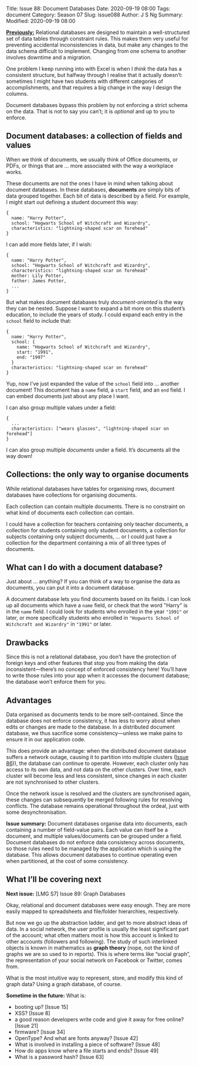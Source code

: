 Title: Issue 88: Document Databases
Date: 2020-09-19 08:00
Tags: document
Category: Season 07
Slug: issue088
Author: J S Ng
Summary: 
Modified: 2020-09-19 08:00

[**Previously:**](https://buttondown.email/laymansguide/archive/) Relational databases are designed to maintain a well-structured set of data tables through constraint rules. This makes them very useful for preventing accidental inconsistencies in data, but make any changes to the data schema difficult to implement. Changing from one schema to another involves downtime and a migration.

One problem I keep running into with Excel is when I *think* the data has a consistent structure, but halfway through I realise that it actually doesn’t: sometimes I might have two students with different categories of accomplishments, and that requires a big change in the way I design the columns.

Document databases bypass this problem by not enforcing a strict schema on the data. That is not to say you can’t; it is *optional* and up to you to enforce.

## Document databases: a collection of fields and values

When we think of documents, we usually think of Office documents, or PDFs, or things that are … more associated with the way a workplace works.

These documents are not the ones I have in mind when talking about document databases. In these databases, **documents** are simply bits of data grouped together. Each bit of data is described by a field. For example, I might start out defining a student document this way:

```
{
  name: "Harry Potter",
  school: "Hogwarts School of Witchcraft and Wizardry",
  characteristics: "lightning-shaped scar on forehead"
}
```

I can add more fields later, if I wish:

```
{
  name: "Harry Potter",
  school: "Hogwarts School of Witchcraft and Wizardry",
  characteristics: "lightning-shaped scar on forehead"
  mother: Lily Potter,
  father: James Potter,
  ...
}
```

But what makes document databases truly *document-oriented* is the way they can be nested. Suppose I want to expand a bit more on this student’s education, to include the years of study. I could expand each entry in the `school` field to include that:

```
{
  name: "Harry Potter",
  school: {
    name: "Hogwarts School of Witchcraft and Wizardry",
    start: "1991",
    end: "1997"
  }
  characteristics: "lightning-shaped scar on forehead"
}
```

Yup, now I’ve just expanded the value of the `school` field into ... another document! This document has a `name` field, a `start` field, and an `end` field. I can embed documents just about any place I want.

I can also group multiple values under a field:

```
{
  ...
  characteristics: ["wears glasses", "lightning-shaped scar on forehead"]
}
```

I can also group multiple *documents* under a field. It’s documents all the way down!

## Collections: the only way to organise documents

While relational databases have tables for organising rows, document databases have collections for organising documents.

Each collection can contain multiple documents. There is no constraint on what kind of documents each collection can contain.

I could have a collection for teachers containing only teacher documents, a collection for students containing only student documents, a collection for subjects containing only subject documents, … or I could just have a collection for the department containing a mix of all three types of documents.

## What can I do with a document database?

Just about ... anything? If you can think of a way to organise the data as documents, you can put it into a document database.

A document database lets you find documents based on its fields. I can look up all documents which have a `name` field, or check that the word "Harry" is in the `name` field. I could look for students who enrolled in the year `"1991"` or later, or more specifically students who enrolled in `"Hogwarts School of Witchcraft and Wizardry"` in `"1991"` or later.

## Drawbacks

Since this is not a relational database, you don’t have the protection of foreign keys and other features that stop you from making the data inconsistent—there’s no concept of enforced consistency here! You’ll have to write those rules into your app when it accesses the document database; the database won’t enforce them for you.

## Advantages

Data organised as documents tends to be more self-contained. Since the database does not enforce consistency, it has less to worry about when edits or changes are made to the database. In a distributed document database, we thus sacrifice some consistency—unless we make pains to ensure it in our application code.

This does provide an advantage: when the distributed document database suffers a network outage, causing it to partition into multiple clusters ([Issue 86]({filename}/season07/issue086/issue086.md))), the database can continue to operate. However, each cluster only has access to its own data, and not data on the other clusters. Over time, each cluster will become less and less consistent, since changes in each cluster are not synchronised to other clusters.

Once the network issue is resolved and the clusters are synchronised again, these changes can subsequently be merged following rules for resolving conflicts. The database remains operational throughout the ordeal, just with some desynchronisation.

**Issue summary:** Document databases organise data into documents, each containing a number of field-value pairs. Each value can itself be a document, and multiple values/documents can be grouped under a field. Document databases do not enforce data consistency across documents, so those rules need to be managed by the application which is using the database. This allows document databases to continue operating even when partitioned, at the cost of some consistency.

## What I’ll be covering next

**Next issue:** [LMG S7] Issue 89: Graph Databases

Okay, relational and document databases were easy enough. They are more easily mapped to spreadsheets and file/folder hierarchies, respectively.

But now we go up the abstraction ladder, and get to more abstract ideas of data. In a social network, the user profile is usually the least significant part of the account; what often matters most is how this account is linked to other accounts (followers and following). The study of such interlinked objects is known in mathematics as **graph theory** (nope, not the kind of graphs we are so used to in reports). This is where terms like “social graph”, the representation of your social network on Facebook or Twitter, comes from.

What is the most intuitive way to represent, store, and modify this kind of graph data? Using a graph database, of course.

**Sometime in the future:** What is:

- booting up? [Issue 15]
- XSS? [Issue 8]
- a good reason developers write code and give it away for free online? [Issue 21]
- firmware? [Issue 34]
- OpenType? And what are fonts anyway? [Issue 42]
- What is involved in installing a piece of software? [Issue 48]
- How do apps know where a file starts and ends? [Issue 49]
- What is a password hash? [Issue 63]
